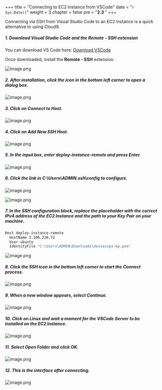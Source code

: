 +++
title = "Connecting to EC2 Instance from VSCode"
date = "`r Sys.Date()`" 
weight = 3
chapter = false
pre = "<b>2.3 </b>"
+++

Connecting via SSH from Visual Studio Code to an EC2 Instance is a quick alternative to using Cloud9.

##### 1. Download Visual Studio Code and the **Remote - SSH** extension

You can download VS Code here: [Download VSCode](https://code.visualstudio.com/download)

Once downloaded, install the **Remote - SSH** extension.

![image.png](/images/2-preparation/2.3-vscodessh/000-connectec2.png?featherlight=false&width=60pc)

##### 2. After installation, click the icon in the bottom left corner to open a dialog box.

![image.png](/images/2-preparation/2.3-vscodessh/001-connectec2.png?featherlight=false&width=60pc)

##### 3. Click on **Connect to Host**.

![image.png](/images/2-preparation/2.3-vscodessh/002-connectec2.png?featherlight=false&width=60pc)

##### 4. Click on **Add New SSH Host**.

![image.png](/images/2-preparation/2.3-vscodessh/003-connectec2.png?featherlight=false&width=60pc)

##### 5. In the input box, enter **deploy-instance-remote** and press Enter.

![image.png](/images/2-preparation/2.3-vscodessh/image.png?featherlight=false&width=60pc)

##### 6. Click the link in **C:\Users\ADMIN\.ssh\config** to configure.

![image.png](/images/2-preparation/2.3-vscodessh/005-connectec2.png?featherlight=false&width=60pc)

![image.png](/images/2-preparation/2.3-vscodessh/image%201.png?featherlight=false&width=60pc)

##### 7. In the SSH configuration block, replace the placeholder with the correct **IPv4 address of the EC2 Instance** and the path to your **Key Pair** on your machine.

```bash
Host deploy-instance-remote
  HostName 3.106.228.72
  User ubuntu
  IdentityFile "C:\Users\ADMIN\Downloads\devsecops-kp.pem"
```
![image.png](/images/2-preparation/2.3-vscodessh/image%202.png?featherlight=false&width=60pc)

##### 8. Click the SSH icon in the bottom left corner to start the Connect process.

![image.png](/images/2-preparation/2.3-vscodessh/image%203.png?featherlight=false&width=60pc)

##### 9. When a new window appears, select **Continue**.

![image.png](/images/2-preparation/2.3-vscodessh/image%204.png?featherlight=false&width=60pc)

##### 10. Click on **Linux** and wait a moment for the VSCode Server to be installed on the EC2 Instance.

![image.png](/images/2-preparation/2.3-vscodessh/008-connectec2.png?featherlight=false&width=60pc)

##### 11. Select **Open Folder** and click **OK**.

![image.png](/images/2-preparation/2.3-vscodessh/image%205.png?featherlight=false&width=60pc)

##### 12. This is the interface after connecting.

![image.png](/images/2-preparation/2.3-vscodessh/image%206.png?featherlight=false&width=60pc)


